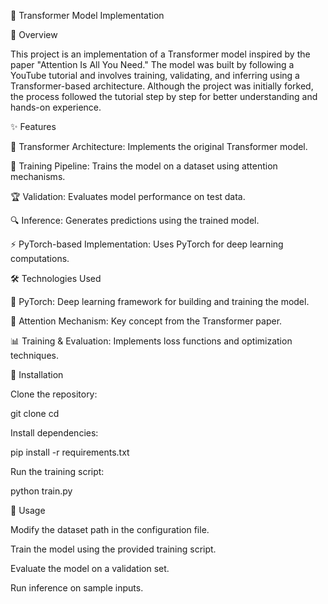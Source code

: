🚀 Transformer Model Implementation

📌 Overview

This project is an implementation of a Transformer model inspired by the paper "Attention Is All You Need." The model was built by following a YouTube tutorial and involves training, validating, and inferring using a Transformer-based architecture. Although the project was initially forked, the process followed the tutorial step by step for better understanding and hands-on experience.

✨ Features

📖 Transformer Architecture: Implements the original Transformer model.

🎯 Training Pipeline: Trains the model on a dataset using attention mechanisms.

🏆 Validation: Evaluates model performance on test data.

🔍 Inference: Generates predictions using the trained model.

⚡ PyTorch-based Implementation: Uses PyTorch for deep learning computations.

🛠 Technologies Used

🤗 PyTorch: Deep learning framework for building and training the model.

📑 Attention Mechanism: Key concept from the Transformer paper.

📊 Training & Evaluation: Implements loss functions and optimization techniques.

🔧 Installation

Clone the repository:

git clone <repository-url>
cd <repository-name>

Install dependencies:

pip install -r requirements.txt

Run the training script:

python train.py

🚀 Usage

Modify the dataset path in the configuration file.

Train the model using the provided training script.

Evaluate the model on a validation set.

Run inference on sample inputs.




